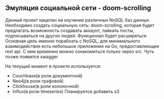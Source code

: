 ## Эмуляция социальной сети - doom-scrolling
Данный проект нацелен на изучение различных NoSQL баз данных.
Необходимо создать социальную сеть: doom-scrolling, которая будет предлагать возможность создавать аккаунт, 
лайкать посты, подписываться на других людей. Функционал будет расширяться. \
Основная цель именно порабоать с NoSQL, для минимального взаимодействия есть небольшое приложение на Go, 
предоставляющее rest api. С ним временно можно ознакомиться только через src. Чуть позже появится swagger

На текущий момент в проекте используется:
* Couchbase(в роли документной)
* Neo4j(в роли графовой)
* Clickhouse(в роли колоночной)
* Influx(в роли timeseries)
Планируется добавить s3
